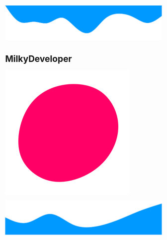 ![Top waves](https://raw.githubusercontent.com/MilkyDeveloper/dump/main/wave-top.svg)

# MilkyDeveloper
<img src="https://github.com/MilkyDeveloper/dump/raw/main/blob1.svg">

![Bottom waves](https://raw.githubusercontent.com/MilkyDeveloper/dump/main/wave-bottom.svg)
